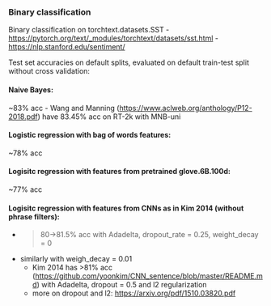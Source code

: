 ### Binary classification
Binary classification on torchtext.datasets.SST 
	- https://pytorch.org/text/_modules/torchtext/datasets/sst.html
	- https://nlp.stanford.edu/sentiment/

Test set accuracies on default splits, evaluated on default train-test split without cross validation:

#### Naive Bayes: 
~83% acc
	- Wang and Manning (https://www.aclweb.org/anthology/P12-2018.pdf) have 83.45% acc on RT-2k with MNB-uni 

#### Logistic regression with bag of words features: 
~78% acc

#### Logisitc regression with features from pretrained glove.6B.100d: 
~77% acc

#### Logisitc regression with features from CNNs as in Kim 2014 (without phrase filters): 
- >80->81.5% acc with Adadelta, dropout_rate = 0.25, weight_decay = 0
- similarly with weigh_decay = 0.01
	- Kim 2014 has >81% acc (https://github.com/yoonkim/CNN_sentence/blob/master/README.md) with Adadelta, dropout = 0.5 and l2 regularization
	- more on dropout and l2: https://arxiv.org/pdf/1510.03820.pdf